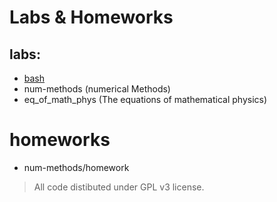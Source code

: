 # Labs & Homeworks

## labs:
* [bash](/tree/master/bash)
* num-methods (numerical Methods)
* eq_of_math_phys (The equations of mathematical physics)

# homeworks
* num-methods/homework

> All code distibuted under GPL v3 license.
